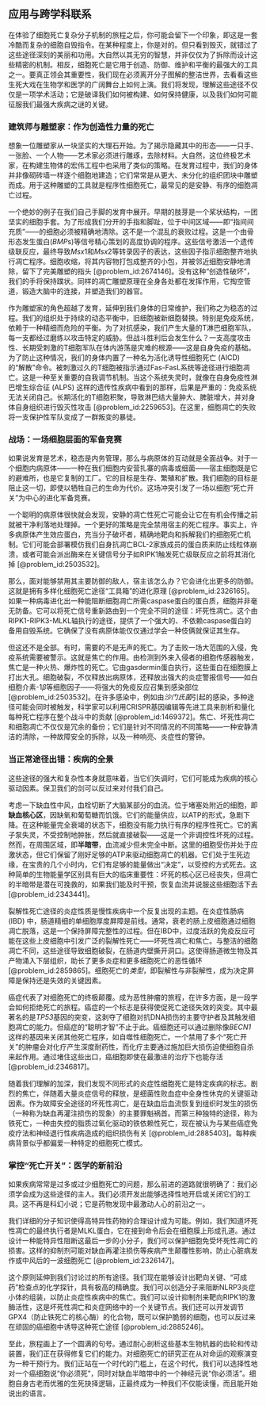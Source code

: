 ## 应用与跨学科联系

在体验了细胞死亡复杂分子机制的旅程之后，你可能会留下一个印象，即这是一套冷酷而复杂的细胞自毁指令。在某种程度上，你是对的。但只看到毁灭，就错过了这些途径深刻的美丽和功用。大自然以其无穷的智慧，并非仅仅为了拆除而设计这些精密的机制。相反，细胞死亡是它用于创造、防御、维护和平衡的最强大的工具之一。要真正领会其重要性，我们现在必须离开分子图解的整洁世界，去看看这些生死大戏在生物学和医学的广阔舞台上如何上演。我们将发现，理解这些途径不仅仅是一项学术活动；它是破译我们如何被构建、如何保持健康，以及我们如何可能征服我们最强大疾病之谜的关键。

### 建筑师与雕塑家：作为创造性力量的死亡

想象一位雕塑家从一块坚实的大理石开始。为了揭示隐藏其中的形态——一只手、一张脸、一个人物——艺术家必须进行雕琢，去除材料。大自然，这位终极艺术家，在构建生物体的宏伟工程中也采用了类似的策略。在发育过程中，我们的身体并非像砌砖墙一样逐个细胞地建造；它们常常是从更大、未分化的组织团块中雕塑而成。用于这种雕塑的工具就是程序性细胞死亡，最常见的是安静、有序的细胞凋亡过程。

一个绝妙的例子在我们自己手脚的发育中展开。早期的肢芽是一个桨状结构，一团坚实的细胞手套。为了形成我们分开的手指和脚趾，位于中间区域——即“指间间充质”——的细胞必须被精确地清除。这不是一个混乱的衰败过程。这是一个由骨形态发生蛋白($BMP$s)等信号精心策划的高度协调的程序。这些信号激活一个遗传级联反应，最终导致$Msx1$和$Msx2$等转录因子的表达，这些因子指示细胞整齐地执行凋亡程序。细胞收缩，将其内容物打包成整齐的小包，并被邻近细胞安静地清除，留下了完美雕塑的指头 [@problem_id:2674146]。没有这种“创造性破坏”，我们的手将保持蹼状。同样的凋亡雕塑原理在全身各处都在发挥作用，它掏空管道，锻造大脑中的连接，并塑造我们的器官。

作为雕塑家的角色超越了发育，延伸到我们身体的日常维护，我们称之为稳态的过程。我们的组织处于持续的动态平衡中，旧细胞被新细胞替换。特别是免疫系统，依赖于一种精细而危险的平衡。为了对抗感染，我们产生大量的T淋巴细胞军队，每一支都经过磨练以攻击特定的威胁。但战斗胜利后会发生什么？一支高度攻击性、长期受刺激的T细胞军队在体内游荡是灾难的根源——这是自身免疫的基础。为了防止这种情况，我们的身体内置了一种名为活化诱导性细胞死亡 (AICD) 的“解散”命令。被刺激过久的T细胞被指示通过Fas-FasL系统等途径进行细胞凋亡。这是一种至关重要的自我调节机制。当这个系统失灵时，就像在自身免疫性淋巴增生综合征 (ALPS) 这样的遗传性疾病中看到的那样，后果是严重的：免疫系统无法关闭自己。长期活化的T细胞积聚，导致淋巴结大量肿大、脾脏增大，并对身体自身组织进行毁灭性攻击 [@problem_id:2259653]。在这里，细胞凋亡的失败将一支保护性军队变成了一群叛变的暴徒。

### 战场：一场细胞层面的军备竞赛

如果说发育是艺术，稳态是内务管理，那么与病原体的互动就是全面战争。对于一个细胞内病原体——一种在我们细胞内安营扎寨的病毒或细菌——宿主细胞既是它的避难所，也是它复制的工厂。它的目标是生存、繁殖和扩散。我们细胞的目标是阻止这一切，即使以牺牲自己的生命为代价。这场冲突引发了一场以细胞“死亡开关”为中心的进化军备竞赛。

一个聪明的病原体很快就会发现，安静的凋亡性死亡可能会让它在有机会传播之前就被干净利落地处理掉。一个更好的策略是完全禁用宿主的死亡程序。事实上，许多病原体产生效应蛋白，充当分子破坏者，精确地靶向和拆解我们的细胞死亡机制。它们可能会部署模仿我们自身抗凋亡BCL-2家族成员的蛋白质来防止线粒体崩溃，或者可能会派出酶来在关键信号分子如RIPK1触发死亡级联反应之前将其消化掉 [@problem_id:2503532]。

那么，面对能够禁用其主要防御的敌人，宿主该怎么办？它会进化出更多的防御。这就是拥有多样化细胞死亡途径“工具箱”的进化原理 [@problem_id:2326165]。如果一种病毒进化出一种能阻断细胞凋亡所需caspase蛋白的蛋白质，细胞并非毫无防备。它可以将死亡信号重新路由到一个完全不同的途径：坏死性凋亡。这个由RIPK1-RIPK3-MLKL轴执行的途径，提供了一个强大的、不依赖caspase蛋白的备用自毁系统。它确保了没有病原体能仅仅通过学会一种伎俩就保证其生存。

但这还不是全部。有时，需要的不是无声的死亡。为了击败一场大范围的入侵，免疫系统需要被警示。这就是焦亡的作用。由检测到外来入侵者的细胞传感器触发，焦亡是一种火热、爆炸性的死亡。它由gasdermin蛋白执行，这些蛋白在细胞膜上打出大孔。细胞破裂，不仅释放出病原体，还释放出强大的炎症警报信号——如白细胞介素-$1\beta$等细胞因子——将强大的免疫反应召集到感染部位 [@problem_id:2503532]。在许多感染中，例如由*沙门氏菌*引起的感染，多种途径可能会同时被触发，科学家可以利用CRISPR基因编辑等先进工具来剖析和量化每种死亡程序在整个战斗中的贡献 [@problem_id:1469372]。焦亡、坏死性凋亡和细胞凋亡不仅仅是冗余的备份；它们是针对不同情况的不同策略——一种安静清洁的清除，一种故障安全的拆除，以及一种响亮、炎症性的警钟。

### 当正常途径出错：疾病的全景

这些途径的强大和复杂性本身就意味着，当它们失调时，它们可能成为疾病的核心驱动因素。保卫我们的剑可以反过来对付我们自己。

考虑一下缺血性中风，血栓切断了大脑某部分的血流。位于堵塞处附近的细胞，即**缺血核心区**，因缺氧和葡萄糖而饥饿。它们的能量供应，以ATP的形式，急剧下降。在这种能量完全衰竭的状态下，细胞没有能力执行有序的程序性死亡。它的离子泵失灵，不受控制地肿胀，然后就直接破裂——这是一个非调控性坏死的过程。然而，在周围区域，即**半暗带**，血流减少但未完全中断。这里的细胞受伤并处于应激状态，但它们保留了刚好足够的ATP来驱动细胞凋亡的机器。它们处于生死边缘，在宝贵的几个小时内，它们有足够的能量做出“决定”，以受控的方式死去。这种简单的生物能量学区别具有巨大的临床重要性：坏死的核心区已经丧失，但凋亡的半暗带是潜在可挽救的，如果我们能及时干预，恢复血流并说服这些细胞活下去 [@problem_id:2343441]。

裂解性死亡途径的炎症性质是慢性疾病中一个反复出现的主题。在炎症性肠病 (IBD) 中，肠道精细的单细胞厚度屏障是前线。通常，衰老的肠上皮细胞通过细胞凋亡脱落，这是一个保持屏障完整性的过程。但在IBD中，过度活跃的免疫反应可能在这些上皮细胞中引发广泛的裂解性死亡——坏死性凋亡和焦亡。与整洁的细胞凋亡不同，这些途径导致细胞破裂，在肠道内壁撕开洞口。这使得肠道微生物及其产物涌入下层组织，助长了更多炎症和更多细胞死亡的恶性循环 [@problem_id:2859865]。细胞死亡的*类型*，即裂解性与非裂解性，成为决定屏障是保持还是失效的关键因素。

癌症代表了对细胞死亡的终极颠覆。成为恶性肿瘤的旅程，在许多方面，是一段学会如何拒绝死亡的旅程。癌症的一个标志是获得使促死亡途径失效的突变。其中最著名的是*TP53*基因的突变，这剥夺了细胞对抗DNA损伤的主要守护者及其触发细胞凋亡的能力。但癌症的“聪明才智”不止于此。癌细胞还可以通过删除像*BECN1*这样的基因来关闭其他死亡程序，如自噬性细胞死亡。一个禁用了多个“死亡开关”的肿瘤会对化疗产生深度耐药性，而化疗主要通过施加巨大损伤迫使细胞自杀来起作用。通过堵住这些出口，癌细胞即使在最激进的治疗下也能存活 [@problem_id:2346817]。

随着我们理解的加深，我们发现不同形式的炎症性细胞死亡是特定疾病的标志。剧烈的焦亡，伴随着大量炎症信号的释放，是细菌性败血症中全身性休克的关键驱动因素。作为故障安全途径的坏死性凋亡，是在缺血后血流恢复到组织时发生的损伤（一种称为缺血再灌注损伤的现象）的主要罪魁祸首。而第三种独特的途径，称为铁死亡，一种由失控的脂质过氧化驱动的铁依赖性死亡，现在被认为与某些癌症免疫疗法和神经退行性疾病造成的组织损伤有关 [@problem_id:2885403]。每种疾病背景似乎都偏爱一种特定的细胞死亡模式。

### 掌控“死亡开关”：医学的新前沿

如果疾病常常是过多或过少细胞死亡的问题，那么前进的道路就很明确了：我们必须学会成为这些途径的主人。我们必须开发出能够选择性地开启或关闭它们的工具。这不再是科幻小说；它是药物发现中最激动人心的前沿之一。

我们详细的分子知识使得高特异性药物的合理设计成为可能。例如，我们知道坏死性凋亡的最终执行者是MLKL蛋白，它在接到命令后会在细胞膜上形成孔道。通过设计一种能特异性阻断这最后一步的小分子，我们可以保护细胞免受坏死性凋亡的损害。这样的抑制剂可能对缺血再灌注损伤等疾病产生颠覆性影响，防止心脏病发作或中风后的一波细胞死亡 [@problem_id:2326147]。

这个原则延伸到我们讨论过的所有途径。我们现在能够设计出靶向关键、“可成药”检查点的化学探针，具有极高的精确度。我们可以创造分子来阻断NLRP3炎症小体的组装，以防止炎症性疾病中的焦亡。我们可以设计抑制剂来靶向RIPK1的激酶活性，这是坏死性凋亡和炎症网络中的一个关键节点。我们还可以开发调节GPX4（防止铁死亡的核心酶）的化合物，既可以保护脆弱的细胞，也可以反过来在顽固的癌细胞中诱导这种死亡途径 [@problem_id:2885246]。

至此，旅程画上了一个圆满的句号。通过耐心剖析这些基本生物机器的齿轮和传动装置，我们正在获得修复它们的能力。对细胞死亡的研究正在从对命运的观察演变为一种干预行为。我们正站在一个时代的门槛上，在这个时代，我们可以选择性地对一个癌细胞说“你必须死”，同时对缺血半暗带中的一个神经元说“你必须活”。细胞自身古老而优雅的生死抉择逻辑，正最终成为一种我们不仅能读懂，而且能开始说出的语言。